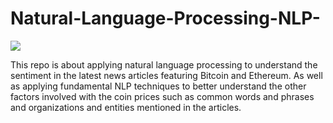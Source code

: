 # **Natural-Language-Processing-NLP-**
![](https://www.blumeglobal.com/wp-content/uploads/2018/11/NLP-image.jpg)

This repo is about applying natural language processing to understand the sentiment in the latest news articles featuring Bitcoin and Ethereum. As well as applying fundamental NLP techniques to better understand the other factors involved with the coin prices such as common words and phrases and organizations and entities mentioned in the articles.
